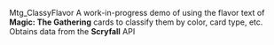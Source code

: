 Mtg_ClassyFlavor
A work-in-progress demo of using the flavor text of **Magic: The Gathering** cards to classify them by color, card type, etc. 
Obtains data from the **Scryfall** API